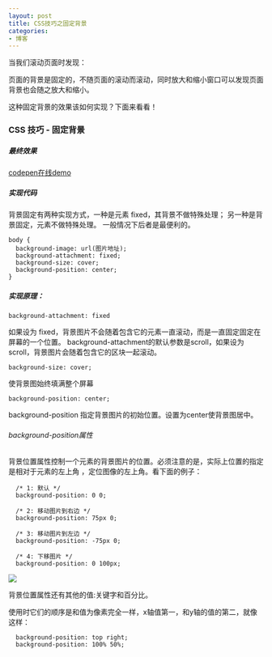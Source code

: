 ```yaml
---
layout: post
title: CSS技巧之固定背景
categories:
- 博客
---
```


当我们滚动页面时发现：

页面的背景是固定的，不随页面的滚动而滚动，同时放大和缩小窗口可以发现页面背景也会随之放大和缩小。

这种固定背景的效果该如何实现？下面来看看！
### CSS 技巧 - 固定背景

##### 最终效果
[codepen在线demo](http://codepen.io/runfastlynda/pen/epJByp?editors=110)

##### 实现代码

背景固定有两种实现方式，一种是元素 fixed，其背景不做特殊处理；
另一种是背景固定，元素不做特殊处理。
一般情况下后者是最便利的。

    body {
      background-image: url(图片地址);
      background-attachment: fixed;
      background-size: cover;
      background-position: center;
    }

##### 实现原理：


    background-attachment: fixed

如果设为 fixed，背景图片不会随着包含它的元素一直滚动，而是一直固定固定在屏幕的一个位置。
background-attachment的默认参数是scroll，如果设为 scroll，背景图片会随着包含它的区块一起滚动。

    background-size: cover;

使背景图始终填满整个屏幕

    background-position: center;

background-position 指定背景图片的初始位置。设置为center使背景图居中。

###### background-position属性

背景位置属性控制一个元素的背景图片的位置。必须注意的是，实际上位置的指定是相对于元素的左上角
，定位图像的左上角。看下面的例子：

      /* 1: 默认 */
      background-position: 0 0;

      /* 2: 移动图片到右边 */
      background-position: 75px 0;

      /* 3: 移动图片到左边 */
      background-position: -75px 0;

      /* 4: 下移图片 */
      background-position: 0 100px;

![](http://7xjufd.dl1.z0.glb.clouddn.com/5.png)

背景位置属性还有其他的值:关键字和百分比。

使用时它们的顺序是和值为像素完全一样，x轴值第一，和y轴的值的第二，就像这样：

      background-position: top right;
      background-position: 100% 50%;
